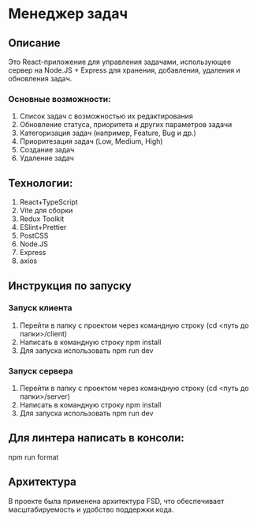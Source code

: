 # Менеджер задач

## Описание
Это React-приложение для управления задачами, использующее сервер на Node.JS + Express для хранения, добавления, удаления и обновления задач.
### Основные возможности:
1. Список задач с возможностью их редактирования
2. Обновление статуса, приоритета и других параметров задачи
3. Категоризация задач (например, Feature, Bug и др.)
4. Приоритезация задач (Low, Medium, High)
5. Создание задач
6. Удаление задач
## Технологии:
1. React+TypeScript
3. Vite для сборки
4. Redux Toolkit
5. ESlint+Prettier
6. PostCSS
7. Node.JS
8. Express
9. axios
## Инструкция по запуску
### Запуск клиента
1. Перейти в папку с проектом через командную строку (cd <путь до папки>/client)
2. Написать в командную строку npm install
3. Для запуска использовать npm run dev
### Запуск сервера
1. Перейти в папку с проектом через командную строку (cd <путь до папки>/server)
2. Написать в командную строку npm install
3. Для запуска использовать npm run dev
## Для линтера написать в консоли:
npm run format
## Архитектура
В проекте была применена архитектура FSD, что обеспечивает масштабируемость и удобство поддержки кода.